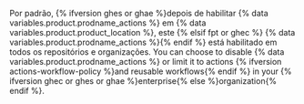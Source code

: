 Por padrão, {% ifversion ghes or ghae %}depois de habilitar {% data variables.product.prodname_actions %} em {% data variables.product.product_location %}, este {% elsif fpt or ghec %} {% data variables.product.prodname_actions %}{% endif %} está habilitado em todos os repositórios e organizações. You can choose to disable {% data variables.product.prodname_actions %} or limit it to actions {% ifversion actions-workflow-policy %}and reusable workflows{% endif %} in your {% ifversion ghec or ghes or ghae %}enterprise{% else %}organization{% endif %}.
